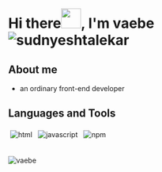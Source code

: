 # Hi there<img src="https://github.com/sudnyeshtalekar/sudnyeshtalekar/blob/master/Assets/Hi.gif" width="40px">, I'm vaebe<img src="https://komarev.com/ghpvc/?username=vaebe" alt="sudnyeshtalekar" />

## About me
+ an ordinary front-end developer


## Languages and Tools

<p>
 <img src="https://github.com/sudnyeshtalekar/sudnyeshtalekar/blob/master/Assets/html.svg" alt="html" style="vertical-align:top; margin:4px">
 <img src="https://github.com/sudnyeshtalekar/sudnyeshtalekar/blob/master/Assets/javascript.svg" alt="javascript" style="vertical-align:top; margin:4px">
 <img src="https://github.com/sudnyeshtalekar/sudnyeshtalekar/blob/master/Assets/npm.svg" alt="npm" style="vertical-align:top; margin:4px">
</p>

<br/>
<img src="https://github-readme-stats.vercel.app/api?username=vaebe&show_icons=true" alt="vaebe" /> 


